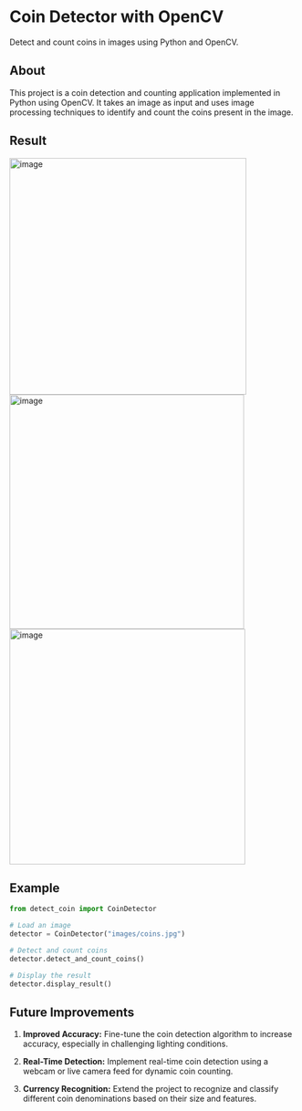 # Coin Detector with OpenCV

Detect and count coins in images using Python and OpenCV.

## About

This project is a coin detection and counting application implemented in Python using OpenCV. It takes an image as input and uses image processing techniques to identify and count the coins present in the image.

## Result

<img width="415" alt="image" src="https://github.com/dkim7405/CoinDetector/assets/122648295/ecb2c8e1-20ae-458c-b66d-3d5e27c880f8">

<img width="411" alt="image" src="https://github.com/dkim7405/CoinDetector/assets/122648295/4d0316f5-01be-4a37-930b-c913dd5fae28">

<img width="413" alt="image" src="https://github.com/dkim7405/CoinDetector/assets/122648295/93e5afcf-35e7-4922-8540-20c1f5fb85d4">

## Example

```python
from detect_coin import CoinDetector

# Load an image
detector = CoinDetector("images/coins.jpg")

# Detect and count coins
detector.detect_and_count_coins()

# Display the result
detector.display_result()
```

## Future Improvements

1. **Improved Accuracy:** Fine-tune the coin detection algorithm to increase accuracy, especially in challenging lighting conditions.

2. **Real-Time Detection:** Implement real-time coin detection using a webcam or live camera feed for dynamic coin counting.

3. **Currency Recognition:** Extend the project to recognize and classify different coin denominations based on their size and features.
